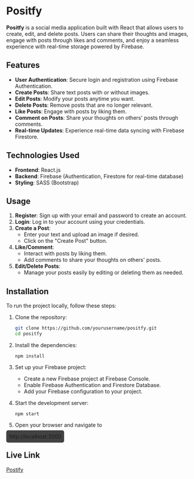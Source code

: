 # Positfy

**Positfy** is a social media application built with React that allows users to create, edit, and delete posts. Users can share their thoughts and images, engage with posts through likes and comments, and enjoy a seamless experience with real-time storage powered by Firebase.

## Features

- **User Authentication**: Secure login and registration using Firebase Authentication.
- **Create Posts**: Share text posts with or without images.
- **Edit Posts**: Modify your posts anytime you want.
- **Delete Posts**: Remove posts that are no longer relevant.
- **Like Posts**: Engage with posts by liking them.
- **Comment on Posts**: Share your thoughts on others' posts through comments.
- **Real-time Updates**: Experience real-time data syncing with Firebase Firestore.

## Technologies Used

- **Frontend**: React.js
- **Backend**: Firebase (Authentication, Firestore for real-time database)
- **Styling**: SASS (Bootstrap)



## Usage

1. **Register**: Sign up with your email and password to create an account.
2. **Login**: Log in to your account using your credentials.
3. **Create a Post**: 
   - Enter your text and upload an image if desired.
   - Click on the "Create Post" button.
4. **Like/Comment**: 
   - Interact with posts by liking them.
   - Add comments to share your thoughts on others' posts.
5. **Edit/Delete Posts**: 
   - Manage your posts easily by editing or deleting them as needed.



## Installation

To run the project locally, follow these steps:

1. Clone the repository:

   ```bash
   git clone https://github.com/yourusername/positfy.git
   cd positfy
   ```

2. Install the dependencies:

    ```
    npm install
    ```

3. Set up your Firebase project:

    - Create a new Firebase project at Firebase Console.
    - Enable Firebase Authentication and Firestore Database.
    - Add your Firebase configuration to your project.
4. Start the development server:
    ```
    npm start
    ```
5. Open your browser and navigate to 
<span style="background-color: #424242; padding: 8px; border-radius: 5px;">
    http://localhost:3000
</span>


## Live Link

[Postify](https://postify-pi.vercel.app/)